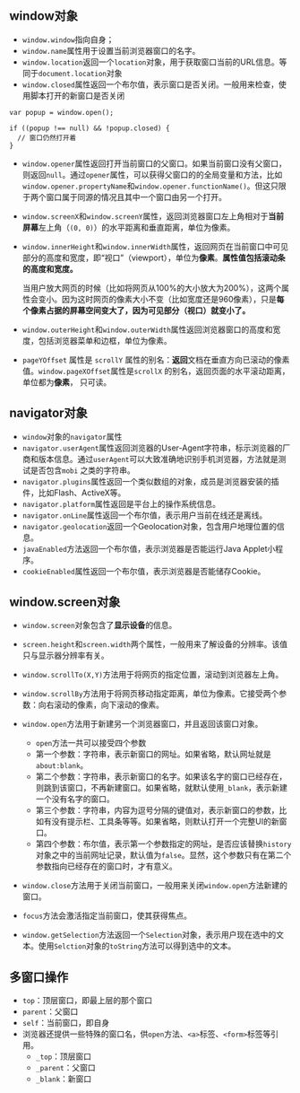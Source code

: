## window对象

-   `window.window`指向自身；
-   `window.name`属性用于设置当前浏览器窗口的名字。
-   `window.location`返回一个`location`对象，用于获取窗口当前的URL信息。等同于`document.location`对象
-   `window.closed`属性返回一个布尔值，表示窗口是否关闭。一般用来检查，使用脚本打开的新窗口是否关闭

```
var popup = window.open();

if ((popup !== null) && !popup.closed) {
  // 窗口仍然打开着
}
```

-   `window.opener`属性返回打开当前窗口的父窗口。如果当前窗口没有父窗口，则返回`null`。通过`opener`属性，可以获得父窗口的的全局变量和方法，比如`window.opener.propertyName`和`window.opener.functionName()`。但这只限于两个窗口属于同源的情况且其中一个窗口由另一个打开。

-   `window.screenX`和`window.screenY`属性，返回浏览器窗口左上角相对于**当前屏幕**左上角（`(0, 0)`）的水平距离和垂直距离，单位为像素。

-   `window.innerHeight`和`window.innerWidth`属性，返回网页在当前窗口中可见部分的高度和宽度，即“视口”（viewport），单位为**像素**。**属性值包括滚动条的高度和宽度。**

    当用户放大网页的时候（比如将网页从100%的大小放大为200%），这两个属性会变小。因为这时网页的像素大小不变（比如宽度还是960像素），只是**每个像素占据的屏幕空间变大了，因为可见部分（视口）就变小了。**

-   `window.outerHeight`和`window.outerWidth`属性返回浏览器窗口的高度和宽度，包括浏览器菜单和边框，单位为像素。

-   `pageYOffset` 属性是 `scrollY` 属性的别名：**返回**文档在垂直方向已滚动的像素值。`window.pageXOffset`属性是`scrollX` 的别名，返回页面的水平滚动距离，单位都为**像素**， 只可读。

## navigator对象

*   `window`对象的`navigator`属性
*   `navigator.userAgent`属性返回浏览器的User-Agent字符串，标示浏览器的厂商和版本信息。通过`userAgent`可以大致准确地识别手机浏览器，方法就是测试是否包含`mobi` 之类的字符串。
*   `navigator.plugins`属性返回一个类似数组的对象，成员是浏览器安装的插件，比如Flash、ActiveX等。
*   `navigator.platform`属性返回是平台上的操作系统信息。
*   `navigator.onLine`属性返回一个布尔值，表示用户当前在线还是离线。
*   `navigator.geolocation`返回一个Geolocation对象，包含用户地理位置的信息。
*   `javaEnabled`方法返回一个布尔值，表示浏览器是否能运行Java Applet小程序。
*   `cookieEnabled`属性返回一个布尔值，表示浏览器是否能储存Cookie。

## window.screen对象

*   `window.screen`对象包含了**显示设备**的信息。

*   `screen.height`和`screen.width`两个属性，一般用来了解设备的分辨率。该值只与显示器分辨率有关。

*   `window.scrollTo(X,Y)`方法用于将网页的指定位置，滚动到浏览器左上角。

*   `window.scrollBy`方法用于将网页移动指定距离，单位为像素。它接受两个参数：向右滚动的像素，向下滚动的像素。

*   `window.open`方法用于新建另一个浏览器窗口，并且返回该窗口对象。

    *   `open`方法一共可以接受四个参数

    -   第一个参数：字符串，表示新窗口的网址。如果省略，默认网址就是`about:blank`。
    -   第二个参数：字符串，表示新窗口的名字。如果该名字的窗口已经存在，则跳到该窗口，不再新建窗口。如果省略，就默认使用`_blank`，表示新建一个没有名字的窗口。
    -   第三个参数：字符串，内容为逗号分隔的键值对，表示新窗口的参数，比如有没有提示栏、工具条等等。如果省略，则默认打开一个完整UI的新窗口。
    -   第四个参数：布尔值，表示第一个参数指定的网址，是否应该替换`history`对象之中的当前网址记录，默认值为`false`。显然，这个参数只有在第二个参数指向已经存在的窗口时，才有意义。

*   `window.close`方法用于关闭当前窗口，一般用来关闭`window.open`方法新建的窗口。

*   `focus`方法会激活指定当前窗口，使其获得焦点。

*   `window.getSelection`方法返回一个`Selection`对象，表示用户现在选中的文本。使用`Selction`对象的`toString`方法可以得到选中的文本。



## 多窗口操作

-   `top`：顶层窗口，即最上层的那个窗口
-   `parent`：父窗口
-   `self`：当前窗口，即自身
-   浏览器还提供一些特殊的窗口名，供`open`方法、`<a>`标签、`<form>`标签等引用。
    -   `_top`：顶层窗口
    -   `_parent`：父窗口
    -   `_blank`：新窗口